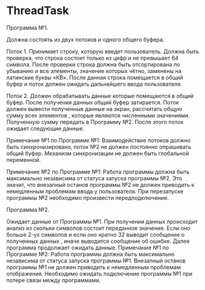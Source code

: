 # ThreadTask
Программа №1.

Должна состоять из двух потоков и одного общего буфера.

Поток 1. Принимает строку, которую введет пользователь. Должна быть проверка, что строка состоит только из цифр и не превышает 64 символа. После проверки строка должна быть отсортирована по убыванию и все элементы, значение которых чётно, заменены на латинские буквы «КВ». После данная строка помещается в общий буфер и поток должен ожидать дальнейшего ввода пользователя.

Поток 2. Должен обрабатывать данные которые помещаются в общий буфер. После получения данных общий буфер затирается. Поток должен вывести полученные данные на экран, рассчитать общую сумму всех элементов , которые являются численными значениями. Полученную сумму передать в Программу №2. После этого поток ожидает следующие данные.

Примечание №1 по Программе №1: Взаимодействие потоков должно быть синхронизировано, поток №2 не должен постоянно опрашивать общий буфер. Механизм синхронизации не должен быть глобальной переменной.

Примечание №2 по Программе №1: Работа программы должна быть максимально независима от статуса запуска программы №2. Это значит, что внезапный останов программы №2 не должен приводить к немедленным проблемам ввода у пользователя. При перезапуске программы №2 необходимо произвести передподключение.

Программа №2.

Ожидает данные от Программы №1. При получении данных происходит анализ из скольки символов состоит переданное значение. Если оно больше 2-ух символов и если оно кратно 32 выводит сообщение о полученных данных , иначе выводится сообщение об ошибке. Далее программа продолжает ожидать данные. Примечание №1 по Программе №2: Работа программы должна быть максимально независима от статуса запуска программы №1. Внезапный останов программы №1 не должен приводить к немедленным проблемам отображения. Необходимо ожидать подключение программы №1 при потере связи между программами.
